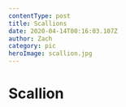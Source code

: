 ```yaml
---
contentType: post
title: Scallions
date: 2020-04-14T00:16:03.107Z
author: Zach
category: pic
heroImage: scallion.jpg
---
```

# Scallion